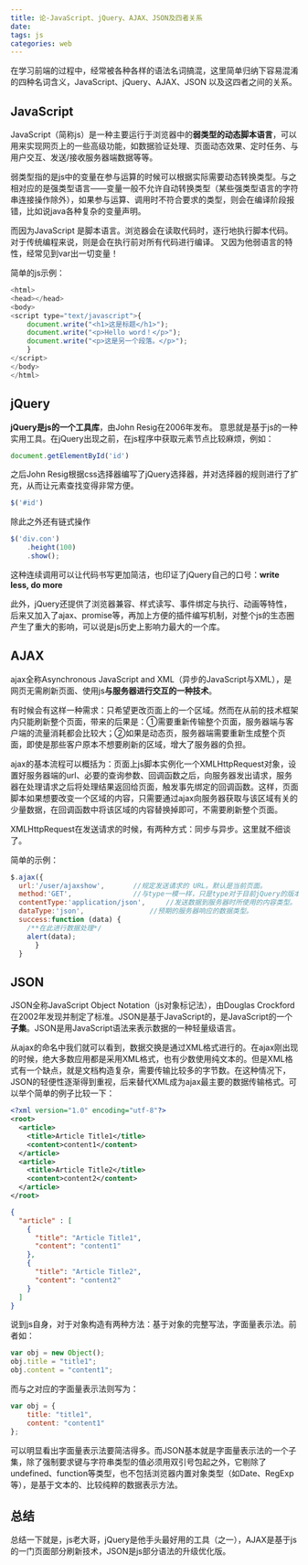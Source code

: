 ```yaml
---
title: 论-JavaScript、jQuery、AJAX、JSON及四者关系
date: 
tags: js
categories: web
---
```

  在学习前端的过程中，经常被各种各样的语法名词搞混，这里简单归纳下容易混淆的四种名词含义，JavaScript、jQuery、AJAX、JSON 以及这四者之间的关系。

## JavaScript

JavaScript（简称js）是一种主要运行于浏览器中的**弱类型的动态脚本语言**，可以用来实现网页上的一些高级功能，如数据验证处理、页面动态效果、定时任务、与用户交互、发送/接收服务器端数据等等。

弱类型指的是js中的变量在参与运算的时候可以根据实际需要动态转换类型。与之相对应的是强类型语言——变量一般不允许自动转换类型（某些强类型语言的字符串连接操作除外），如果参与运算、调用时不符合要求的类型，则会在编译阶段报错，比如说java各种复杂的变量声明。
<!--more-->
而因为JavaScript 是脚本语言。浏览器会在读取代码时，逐行地执行脚本代码。对于传统编程来说，则是会在执行前对所有代码进行编译。
又因为他弱语言的特性，经常见到var出一切变量！

简单的js示例：

```js
<html>
<head></head>
<body>
<script type="text/javascript">{
	document.write("<h1>这是标题</h1>");
	document.write("<p>Hello word！</p>");
	document.write("<p>这是另一个段落。</p>");
	}
</script>
</body>
</html>
```


## jQuery

**jQuery是js的一个工具库**，由John Resig在2006年发布。
意思就是基于js的一种实用工具。在jQuery出现之前，在js程序中获取元素节点比较麻烦，例如：

```js
document.getElementById('id')
```

之后John Resig根据css选择器编写了jQuery选择器，并对选择器的规则进行了扩充，从而让元素查找变得非常方便。

```js
$('#id')
```

除此之外还有链式操作

```js
$('div.con')
    .height(100)
    .show();
```

这种连续调用可以让代码书写更加简洁，也印证了jQuery自己的口号：**write less, do more**

此外，jQuery还提供了浏览器兼容、样式读写、事件绑定与执行、动画等特性，后来又加入了ajax、promise等，再加上方便的插件编写机制，对整个js的生态圈产生了重大的影响，可以说是js历史上影响力最大的一个库。

## AJAX

ajax全称Asynchronous JavaScript and XML（异步的JavaScript与XML），是网页无需刷新页面、使用js**与服务器进行交互的一种技术**。

有时候会有这样一种需求：只希望更改页面上的一个区域。然而在从前的技术框架内只能刷新整个页面，带来的后果是：①需要重新传输整个页面，服务器端与客户端的流量消耗都会比较大；②如果是动态页，服务器端需要重新生成整个页面，即使是那些客户原本不想要刷新的区域，增大了服务器的负担。

ajax的基本流程可以概括为：页面上js脚本实例化一个XMLHttpRequest对象，设置好服务器端的url、必要的查询参数、回调函数之后，向服务器发出请求，服务器在处理请求之后将处理结果返回给页面，触发事先绑定的回调函数。这样，页面脚本如果想要改变一个区域的内容，只需要通过ajax向服务器获取与该区域有关的少量数据，在回调函数中将该区域的内容替换掉即可，不需要刷新整个页面。

XMLHttpRequest在发送请求的时候，有两种方式：同步与异步。这里就不细谈了。

简单的示例：

```js
$.ajax({
  url:'/user/ajaxshow',       //规定发送请求的 URL。默认是当前页面。
  method:'GET',               //与type一模一样，只是type对于目前jQuery的版本全部兼容，method在jQuery1.9以后的版本
  contentType:'application/json',     //发送数据到服务器时所使用的内容类型。
  dataType:'json',                //预期的服务器响应的数据类型。
  success:function (data) {
    /**在此进行数据处理*/
    alert(data);                    
      }
  }
```

## JSON

JSON全称JavaScript Object Notation（js对象标记法），由Douglas Crockford在2002年发现并制定了标准。JSON是基于JavaScript的，是JavaScript的一个**子集**。JSON是用JavaScript语法来表示数据的一种轻量级语言。

从ajax的命名中我们就可以看到，数据交换是通过XML格式进行的。在ajax刚出现的时候，绝大多数应用都是采用XML格式，也有少数使用纯文本的。但是XML格式有一个缺点，就是文档构造复杂，需要传输比较多的字节数。在这种情况下，JSON的轻便性逐渐得到重视，后来替代XML成为ajax最主要的数据传输格式。可以举个简单的例子比较一下：

```xml
<?xml version="1.0" encoding="utf-8"?>
<root>
  <article>
    <title>Article Title1</title>
    <content>content1</content>
  </article>
  <article>
    <title>Article Title2</title>
    <content>content2</content>
  </article>
</root>
```

```json
{
  "article" : [
    {
      "title": "Article Title1",
      "content": "content1"
    },
    {
      "title": "Article Title2",
      "content": "content2"
    }
  ]
}
```

说到js自身，对于对象构造有两种方法：基于对象的完整写法，字面量表示法。前者如：

```js
var obj = new Object();
obj.title = "title1";
obj.content = "content1";
```

而与之对应的字面量表示法则写为：

```js
var obj = {
    title: "title1",
    content: "content1"
};
```

可以明显看出字面量表示法要简洁得多。而JSON基本就是字面量表示法的一个子集，除了强制要求键与字符串类型的值必须用双引号包起之外，它剔除了undefined、function等类型，也不包括浏览器内置对象类型（如Date、RegExp等），是基于文本的、比较纯粹的数据表示方法。

## 总结

总结一下就是，js老大哥，jQuery是他手头最好用的工具（之一），AJAX是基于js的一门页面部分刷新技术，JSON是js部分语法的升级优化版。